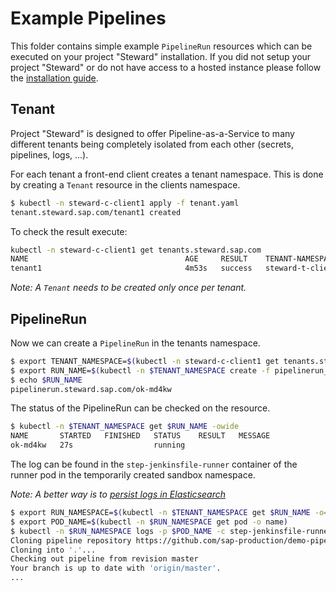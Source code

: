 # Example Pipelines

This folder contains simple example `PipelineRun` resources which can be executed on your project "Steward" installation.
If you did not setup your project "Steward" or do not have access to a hosted instance please follow the [installation guide](../install/README.md).

## Tenant

Project "Steward" is designed to offer Pipeline-as-a-Service to many different tenants being completely isolated from each other (secrets, pipelines, logs, ...).

For each tenant a front-end client creates a tenant namespace. This is done by creating a `Tenant` resource in the clients namespace.

```sh
$ kubectl -n steward-c-client1 apply -f tenant.yaml
tenant.steward.sap.com/tenant1 created
```

To check the result execute:

```sh
kubectl -n steward-c-client1 get tenants.steward.sap.com
NAME                                   AGE     RESULT    TENANT-NAMESPACE
tenant1                                4m53s   success   steward-t-client1-tenant1-ga2xfm

```

*Note: A `Tenant` needs to be created only once per tenant.*

## PipelineRun

Now we can create a `PipelineRun` in the tenants namespace.

```sh
$ export TENANT_NAMESPACE=$(kubectl -n steward-c-client1 get tenants.steward.sap.com tenant1 -o=jsonpath={.status.tenantNamespaceName})
$ export RUN_NAME=$(kubectl -n $TENANT_NAMESPACE create -f pipelinerun_ok.yaml -o=name)
$ echo $RUN_NAME
pipelinerun.steward.sap.com/ok-md4kw
```

The status of the PipelineRun can be checked on the resource.

```sh
$ kubectl -n $TENANT_NAMESPACE get $RUN_NAME -owide
NAME       STARTED   FINISHED   STATUS    RESULT   MESSAGE
ok-md4kw   27s                  running            
```

The log can be found in the `step-jenkinsfile-runner` container of the runner pod in the temporarily created sandbox namespace.

*Note: A better way is to [persist logs in Elasticsearch](../pipeline-logs-elasticsearch/README.md)*

```sh
$ export RUN_NAMESPACE=$(kubectl -n $TENANT_NAMESPACE get $RUN_NAME -o=jsonpath={.status.namespace})
$ export POD_NAME=$(kubectl -n $RUN_NAMESPACE get pod -o name)
$ kubectl -n $RUN_NAMESPACE logs -p $POD_NAME -c step-jenkinsfile-runner 
Cloning pipeline repository https://github.com/sap-production/demo-pipelines
Cloning into '.'...
Checking out pipeline from revision master
Your branch is up to date with 'origin/master'.
...
```
